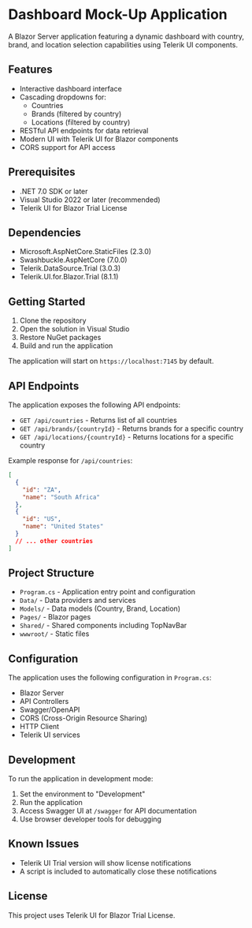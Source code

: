 # Dashboard Mock-Up Application

A Blazor Server application featuring a dynamic dashboard with country, brand, and location selection capabilities using Telerik UI components.

## Features

- Interactive dashboard interface
- Cascading dropdowns for:
  - Countries
  - Brands (filtered by country)
  - Locations (filtered by country)
- RESTful API endpoints for data retrieval
- Modern UI with Telerik UI for Blazor components
- CORS support for API access

## Prerequisites

- .NET 7.0 SDK or later
- Visual Studio 2022 or later (recommended)
- Telerik UI for Blazor Trial License

## Dependencies

- Microsoft.AspNetCore.StaticFiles (2.3.0)
- Swashbuckle.AspNetCore (7.0.0)
- Telerik.DataSource.Trial (3.0.3)
- Telerik.UI.for.Blazor.Trial (8.1.1)

## Getting Started

1. Clone the repository
2. Open the solution in Visual Studio
3. Restore NuGet packages
4. Build and run the application

The application will start on `https://localhost:7145` by default.

## API Endpoints

The application exposes the following API endpoints:

- `GET /api/countries` - Returns list of all countries
- `GET /api/brands/{countryId}` - Returns brands for a specific country
- `GET /api/locations/{countryId}` - Returns locations for a specific country

Example response for `/api/countries`:
```json
[
  {
    "id": "ZA",
    "name": "South Africa"
  },
  {
    "id": "US",
    "name": "United States"
  }
  // ... other countries
]
```

## Project Structure

- `Program.cs` - Application entry point and configuration
- `Data/` - Data providers and services
- `Models/` - Data models (Country, Brand, Location)
- `Pages/` - Blazor pages
- `Shared/` - Shared components including TopNavBar
- `wwwroot/` - Static files

## Configuration

The application uses the following configuration in `Program.cs`:
- Blazor Server
- API Controllers
- Swagger/OpenAPI
- CORS (Cross-Origin Resource Sharing)
- HTTP Client
- Telerik UI services

## Development

To run the application in development mode:

1. Set the environment to "Development"
2. Run the application
3. Access Swagger UI at `/swagger` for API documentation
4. Use browser developer tools for debugging

## Known Issues

- Telerik UI Trial version will show license notifications
- A script is included to automatically close these notifications

## License

This project uses Telerik UI for Blazor Trial License. 
